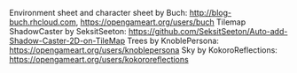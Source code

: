 Environment sheet and character sheet by Buch: http://blog-buch.rhcloud.com, https://opengameart.org/users/buch
Tilemap ShadowCaster by SeksitSeeton: https://github.com/SeksitSeeton/Auto-add-Shadow-Caster-2D-on-TileMap
Trees by KnoblePersona: https://opengameart.org/users/knoblepersona
Sky by KokoroReflections: https://opengameart.org/users/kokororeflections